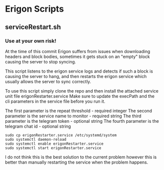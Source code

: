 # Erigon Scripts
## serviceRestart.sh
### Use at your own risk!
At the time of this commit Erigon suffers from issues when downloading headers and block bodies, sometimes it gets stuck on an "empty" block causing the server to stop syncing.

This script listens to the erigon service logs and detects if such a block is causing the server to hang, and then restarts the erigon service which usually allows the server to sync correctly.

To use this script simply clone the repo and then install the attached service unit file erigonRestarter.service
Make sure to update the execPath and the cli parameters in the service file before you run it.

The first parameter is the repeat threshold - required integer
The second parameter is the service name to monitor - required string
The third parameter is the telegram token - optional string
The fourth parameter is the telegram chat id - optional string

```
sudo cp erigonRestarter.service /etc/systemd/system
sudo systemctl daemon-reload
sudo systemctl enable erigonRestarter.service
sudo systemctl start erigonRestarter.service
```

I do not think this is the best solution to the current problem however this is better than manually restarting the service when the problem happens.
